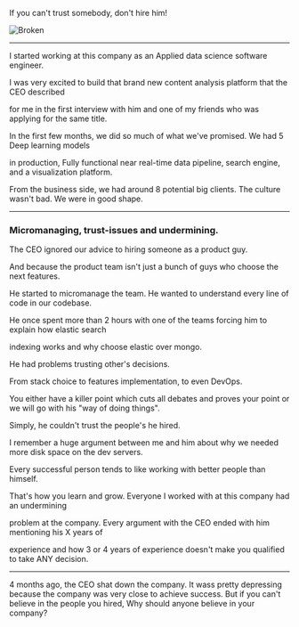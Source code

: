 If you can't trust somebody, don't hire him!

![Broken](https://images.unsplash.com/photo-1441804238730-210ce1c2cc00)

---

I started working at this company as an Applied data science software engineer.

I was very excited to build that brand new content analysis platform that the CEO described

for me in the first interview with him and one of my friends who was applying for the same title.

In the first few months, we did so much of what we've promised. We had 5 Deep learning models 

in production, Fully functional near real-time data pipeline, search engine, and a visualization platform.

From the business side, we had around 8 potential big clients. The culture wasn't bad. We were in good shape.


---

### Micromanaging, trust-issues and undermining.


The CEO ignored our advice to hiring someone as a product guy. 

And because the product team isn't just a bunch of guys who choose the next features.

He started to micromanage the team. He wanted to understand every line of code in our codebase.

He once spent more than 2 hours with one of the teams forcing him to explain how elastic search 

indexing works and why choose elastic over mongo. 



He had problems trusting other's decisions. 

From stack choice to features implementation, to even DevOps. 

You either have a killer point which cuts all debates and proves your point or we will go with his "way of doing things". 

Simply, he couldn't trust the people's he hired. 

I remember a huge argument between me and him about why we needed more disk space on the dev servers.



Every successful person tends to like working with better people than himself.

That's how you learn and grow. Everyone I worked with at this company had an undermining

problem at the company. Every argument with the CEO ended with him mentioning his X years of

experience and how 3 or 4 years of experience doesn't make you qualified to take ANY decision.


---

4 months ago, the CEO shat down the company. It wass pretty depressing because the company was very close to achieve success. But if you can't believe in the people you hired, Why should anyone believe in your company?

